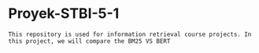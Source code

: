 # Proyek-STBI-5-1
```
This repository is used for information retrieval course projects. In this project, we will compare the BM25 VS BERT
```

